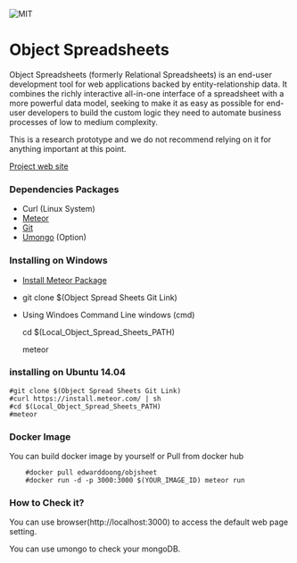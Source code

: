 ![MIT](https://www.csail.mit.edu/sites/default/files/logo.jpg)

# Object Spreadsheets #

Object Spreadsheets (formerly Relational Spreadsheets) is an end-user development tool for web applications backed by entity-relationship data.  It combines the richly interactive all-in-one interface of a spreadsheet with a more powerful data model, seeking to make it as easy as possible for end-user developers to build the custom logic they need to automate business processes of low to medium complexity.

This is a research prototype and we do not recommend relying on it for anything important at this point.

[Project web site](http://web.mit.edu/rmccutch/www/relsheet/)

### Dependencies Packages ###

* Curl (Linux System)
* [Meteor](https://www.meteor.com/)
* [Git](https://git-scm.com/)
* [Umongo](https://github.com/agirbal/umongo) (Option)

### Installing on Windows

* [Install Meteor Package](https://www.meteor.com/install)
* git clone $(Object Spread Sheets Git Link)
* Using Windoes Command Line windows (cmd)


    cd $(Local_Object_Spread_Sheets_PATH)

    meteor

### installing on Ubuntu 14.04 ###

    #git clone $(Object Spread Sheets Git Link)
    #curl https://install.meteor.com/ | sh
    #cd $(Local_Object_Spread_Sheets_PATH)
    #meteor

### Docker Image ###
You can build docker image by yourself or Pull from docker hub

    
        #docker pull edwarddoong/objsheet
        #docker run -d -p 3000:3000 $(YOUR_IMAGE_ID) meteor run

### How to Check it? ###

You can use browser(http://localhost:3000) to access the default web page setting.

You can use umongo to check your mongoDB.
